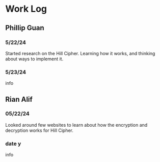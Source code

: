 # Work Log

## Phillip Guan

### 5/22/24

Started research on the Hill Cipher. Learning how it works, and thinking about ways to implement it. 

### 5/23/24

info


## Rian Alif

### 05/22/24

Looked around few websites to learn about how the encryption and decryption works for Hill Cipher. 

### date y

info
